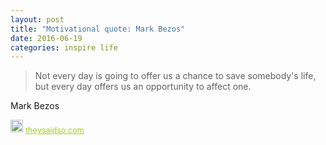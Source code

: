 ```yaml
---
layout: post
title: "Motivational quote: Mark Bezos"
date: 2016-06-19
categories: inspire life
---
```

> Not every day is going to offer us a chance to save somebody's life, but every day offers us an opportunity to affect one.

Mark Bezos

<span style="z-index:50;font-size:0.9em;"><img src="https://theysaidso.com/branding/theysaidso.png" height="20" width="20" alt="theysaidso.com"/><a href="https://theysaidso.com" title="Powered by quotes from theysaidso.com" style="color: #9fcc25; margin-left: 4px; vertical-align: middle;">theysaidso.com</a></span>
